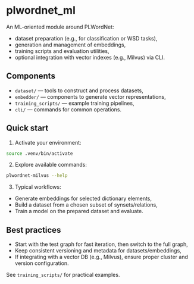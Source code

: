 # plwordnet_ml

An ML-oriented module around PLWordNet:
- dataset preparation (e.g., for classification or WSD tasks),
- generation and management of embeddings,
- training scripts and evaluation utilities,
- optional integration with vector indexes (e.g., Milvus) via CLI.

## Components

- `dataset/` — tools to construct and process datasets,
- `embedder/` — components to generate vector representations,
- `training_scripts/` — example training pipelines,
- `cli/` — commands for common operations.

## Quick start

1) Activate your environment:
```bash
source .venv/bin/activate
```

2) Explore available commands:
```bash
plwordnet-milvus --help
```

3) Typical workflows:
- Generate embeddings for selected dictionary elements,
- Build a dataset from a chosen subset of synsets/relations,
- Train a model on the prepared dataset and evaluate.

## Best practices

- Start with the test graph for fast iteration, then switch to the full graph,
- Keep consistent versioning and metadata for datasets/embeddings,
- If integrating with a vector DB (e.g., Milvus), ensure proper cluster and version configuration.

See `training_scripts/` for practical examples.
